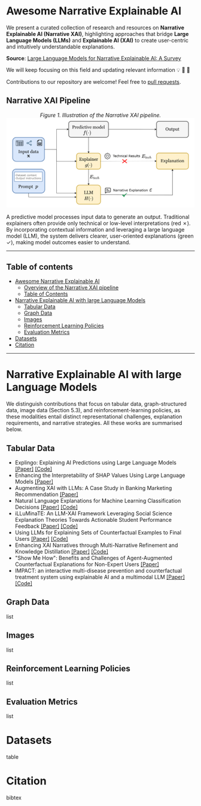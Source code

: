 # Awesome Narrative Explainable AI
We present a curated collection of research and resources on **Narrative Explainable AI (Narrative XAI)**, highlighting approaches that bridge **Large Language Models (LLMs)** and **Explainable AI (XAI)** to create user-centric and intuitively understandable explanations.

**Source**: [Large Language Models for Narrative Explainable AI: A Survey](https://hercolelab.netlify.app)

We will keep focusing on this field and updating relevant information 💡 🔄 🧠

Contributions to our repository are welcome! Feel free to [pull requests](https://github.com/hercolelab/awesome-narrative-explainable-AI/pulls).


## Narrative XAI Pipeline

<p align="center">
  <em>Figure 1. Illustration of the Narrative XAI pipeline.</em>
  <img src="pipeline_v2.png" alt="Overview of the Narrative XAI Pipeline" width="800">
  <br>
</p>
A predictive model processes input data to generate an output. Traditional explainers often provide only technical or low-level interpretations (red ✗). By incorporating contextual information and leveraging a large language model (LLM), the system delivers clearer, user-oriented explanations (green ✓), making model outcomes easier to understand.

---
## Table of contents
- [Awesome Narrative Explainable AI](#awesome-narrative-explainable-ai)
  - [Overview of the Narrative XAI pipeline](#narrative-xai-pipeline)
  - [Table of Contents](#table-of-contents)
- [Narrative Explainable AI with large Language Models](#narrative-explainable-ai-with-large-language-models)
  - [Tabular Data](#tabular-data)
  - [Graph Data](#graph-data)
  - [Images](#images)
  - [Reinforcement Learning Policies](#reinforcement-learning-policies)
  - [Evaluation Metrics](#evaluation-metrics)
- [Datasets](#datasets)
- [Citation](#citation)

---

# Narrative Explainable AI with large Language Models
We distinguish contributions that focus on tabular data, graph-structured data, image data (Section 5.3), and reinforcement-learning policies, as these modalities entail distinct representational challenges, explanation requirements, and
narrative strategies. All these works are summarised below.

## Tabular Data
- Explingo: Explaining AI Predictions using Large Language Models [[Paper]](https://arxiv.org/pdf/2412.05145) [[Code]](https://github.com/sibyl-dev/Explingo)
- Enhancing the Interpretability of SHAP Values Using Large Language Models [[Paper]](https://arxiv.org/pdf/2409.00079)
- Augmenting XAI with LLMs: A Case Study in Banking Marketing Recommendation [[Paper]](https://www.researchgate.net/publication/382119664_Augmenting_XAI_with_LLMs_A_Case_Study_in_Banking_Marketing_Recommendation)
- Natural Language Explanations for Machine Learning Classification Decisions [[Paper]](https://ieeexplore.ieee.org/document/10191637) [[Code]](https://github.com/jameswburton18/LocalLevelExplanations)
- iLLuMinaTE: An LLM-XAI Framework Leveraging Social Science Explanation Theories Towards Actionable Student Performance Feedback [[Paper]](https://ojs.aaai.org/index.php/AAAI/article/view/35065) [[Code]](https://github.com/epfl-ml4ed/iLLuMinaTE)
- Using LLMs for Explaining Sets of Counterfactual Examples to Final Users [[Paper]](https://arxiv.org/pdf/2408.15133) [[Code]](https://github.com/arturofredes/LLM-4-CFs-Explanation)
- Enhancing XAI Narratives through Multi-Narrative Refinement and Knowledge Distillation [[Paper]](https://arxiv.org/pdf/2510.03134) [[Code]](https://github.com/flaat/llm_kd) 
- "Show Me How": Benefits and Challenges of Agent-Augmented Counterfactual Explanations for Non-Expert Users [[Paper]](https://dl.acm.org/doi/full/10.1145/3699682.3728321)
- IMPACT: an interactive multi-disease prevention and counterfactual treatment system using explainable AI and a multimodal LLM [[Paper]](https://peerj.com/articles/cs-2839/) [[Code]](https://github.com/iprasantmohanty/presonalized-health)



## Graph Data
list
## Images
list
## Reinforcement Learning Policies
list
## Evaluation Metrics
list

# Datasets
table

# Citation
bibtex


